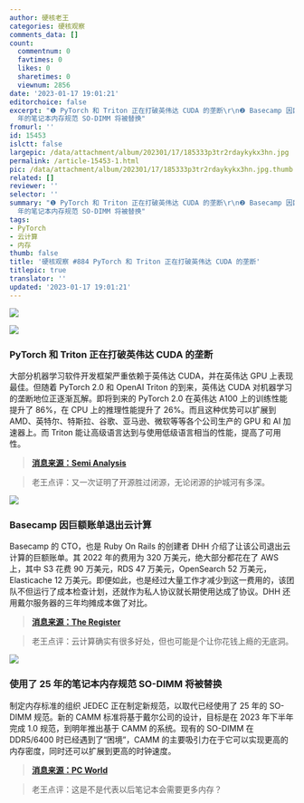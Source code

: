 ```yaml
---
author: 硬核老王
categories: 硬核观察
comments_data: []
count:
  commentnum: 0
  favtimes: 0
  likes: 0
  sharetimes: 0
  viewnum: 2856
date: '2023-01-17 19:01:21'
editorchoice: false
excerpt: "❶ PyTorch 和 Triton 正在打破英伟达 CUDA 的垄断\r\n❷ Basecamp 因巨额账单退出云计算\r\n❸ 使用了 25
  年的笔记本内存规范 SO-DIMM 将被替换"
fromurl: ''
id: 15453
islctt: false
largepic: /data/attachment/album/202301/17/185333p3tr2rdaykykx3hn.jpg
permalink: /article-15453-1.html
pic: /data/attachment/album/202301/17/185333p3tr2rdaykykx3hn.jpg.thumb.jpg
related: []
reviewer: ''
selector: ''
summary: "❶ PyTorch 和 Triton 正在打破英伟达 CUDA 的垄断\r\n❷ Basecamp 因巨额账单退出云计算\r\n❸ 使用了 25
  年的笔记本内存规范 SO-DIMM 将被替换"
tags:
- PyTorch
- 云计算
- 内存
thumb: false
title: '硬核观察 #884 PyTorch 和 Triton 正在打破英伟达 CUDA 的垄断'
titlepic: true
translator: ''
updated: '2023-01-17 19:01:21'
---
```


![](/data/attachment/album/202301/17/185333p3tr2rdaykykx3hn.jpg)


![](/data/attachment/album/202301/17/185342wwz9s3s026gh2shz.jpg)


### PyTorch 和 Triton 正在打破英伟达 CUDA 的垄断


大部分机器学习软件开发框架严重依赖于英伟达 CUDA，并在英伟达 GPU 上表现最佳。但随着 PyTorch 2.0 和 OpenAI Triton 的到来，英伟达 CUDA 对机器学习的垄断地位正逐渐瓦解。即将到来的 PyTorch 2.0 在英伟达 A100 上的训练性能提升了 86%，在 CPU 上的推理性能提升了 26%。而且这种优势可以扩展到 AMD、英特尔、特斯拉、谷歌、亚马逊、微软等等各个公司生产的 GPU 和 AI 加速器上。而 Triton 能让高级语言达到与使用低级语言相当的性能，提高了可用性。



> 
> **[消息来源：Semi Analysis](https://www.semianalysis.com/p/nvidiaopenaitritonpytorch)**
> 
> 
> 



> 
> 老王点评：又一次证明了开源胜过闭源，无论闭源的护城河有多深。
> 
> 
> 


![](/data/attachment/album/202301/17/185359qih1na3cia5041x4.jpg)


### Basecamp 因巨额账单退出云计算


Basecamp 的 CTO，也是 Ruby On Rails 的创建者 DHH 介绍了让该公司退出云计算的巨额账单。其 2022 年的费用为 320 万美元，绝大部分都花在了 AWS 上，其中 S3 花费 90 万美元，RDS 47 万美元，OpenSearch 52 万美元，Elasticache 12 万美元。即便如此，也是经过大量工作才减少到这一费用的，该团队不但运行了成本检查计划，还就作为私人协议就长期使用达成了协议。DHH 还用戴尔服务器的三年均摊成本做了对比。



> 
> **[消息来源：The Register](https://www.theregister.com/2023/01/16/basecamp_37signals_cloud_bill/)**
> 
> 
> 



> 
> 老王点评：云计算确实有很多好处，但也可能是个让你花钱上瘾的无底洞。
> 
> 
> 


![](/data/attachment/album/202301/17/185407tzpfvicfpq7nhedd.jpg)


### 使用了 25 年的笔记本内存规范 SO-DIMM 将被替换


制定内存标准的组织 JEDEC 正在制定新规范，以取代已经使用了 25 年的 SO-DIMM 规范。新的 CAMM 标准将基于戴尔公司的设计，目标是在 2023 年下半年完成 1.0 规范，到明年推出基于 CAMM 的系统。现有的 SO-DIMM 在 DDR5/6400 时已经遇到了“困境”，CAMM 的主要吸引力在于它可以实现更高的内存密度，同时还可以扩展到更高的时钟速度。



> 
> **[消息来源：PC World](https://www.pcworld.com/article/1473126/camm-the-future-of-laptop-memory-has-arrived.html)**
> 
> 
> 



> 
> 老王点评：这是不是代表以后笔记本会需要更多内存？
> 
> 
>